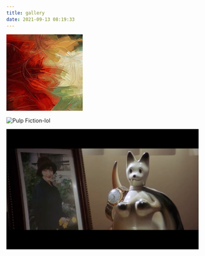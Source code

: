 ```yaml
---
title: gallery
date: 2021-09-13 08:19:33
---
```


![unknown-beauty](./demo-images/logo.jpg)

![Pulp Fiction-lol](./demo-images/two-fool.png)

![Pulp Fiction-The-kangaroo ](./demo-images/watch-on-kangaroo.png)